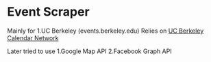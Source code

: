 Event Scraper
=============

Mainly for
1.UC Berkeley (events.berkeley.edu)
Relies on [UC Berkeley Calendar Network](http://events.berkeley.edu/documentation/user/rss.html)


Later tried to use
1.Google Map API
2.Facebook Graph API


